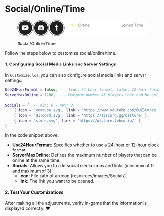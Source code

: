 # Social/Online/Time

<figure><img src="../../../.gitbook/assets/Group 37792 (1).png" alt=""><figcaption><p>Social/Online/Time</p></figcaption></figure>

Follow the steps below to customize social/online/time.

#### 1. Configuring Social Media Links and Server Settings

In `Customize.lua`, you can also configure social media links and server settings:

```lua
Use24HourFormat = false,  -- true: 24-hour format, false: 12-hour format
ServerMaxOnline = 1200,   -- Maximum number of players that can be online

Socials = {  -- min: 0 - max: 3
    { icon = 'youtube.svg', link = 'https://www.youtube.com/@UZStoree' },
    { icon = 'discord.svg', link = 'https://discord.gg/uzstore' },
    { icon = 'store.svg', link = 'https://uzstore.tebex.io/' }
}
```

In the code snippet above:

* **Use24HourFormat**: Specifies whether to use a 24-hour or 12-hour clock format.
* **ServerMaxOnline**: Defines the maximum number of players that can be online at the same time.
* **Socials**: Allows you to add social media icons and links (minimum of 0 and maximum of 3).
  * **icon**: File path of an icon (resources/images/Socials).
  * **link**: The link you want to be opened.

#### 2. Test Your Customizations

After making all the adjustments, verify in-game that the information is displayed correctly. :heart:
